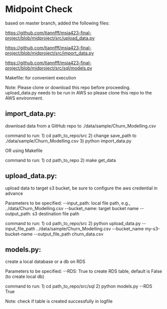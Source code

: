 # Midpoint Check

based on master branch, added the following files:

https://github.com/tiannfff/msia423-final-project/blob/midproject/src/upload_data.py

https://github.com/tiannfff/msia423-final-project/blob/midproject/src/import_data.py

https://github.com/tiannfff/msia423-final-project/blob/midproject/src/sql/models.py

Makefile: for convenient execution

Note: Please clone or download this repo before proceeding. upload_data.py needs to be run in AWS so please clone this repo to the AWS environment.

## import_data.py: 
download data from a GitHub repo to ./data/sample/Churn_Modelling.csv

command to run: 1) cd path_to_repo/src 2) change save_path to ./data/sample/Churn_Modelling.csv 3) python import_data.py

OR using Makefile

command to run: 1) cd path_to_repo 2) make get_data

## upload_data.py: 
upload data to target s3 bucket, be sure to configure the aws credential in advance

Parameters to be specified:
--input_path: local file path, e.g., ../data/Churn_Modelling.csv
--bucket_name: target bucket name
--output_path: s3 destination file path

command to run: 1) cd path_to_repo/src 2) python upload_data.py --input_file_path ../data/sample/Churn_Modelling.csv --bucket_name my-s3-bucket-name --output_file_path churn_data.csv

## models.py: 
create a local database or a db on RDS

Parameters to be specified:
--RDS: True to create RDS table, default is False (to create local db)

command to run: 1) cd path_to_repo/src/sql 2) python models.py --RDS True

Note: check if table is created successfully in logfile
